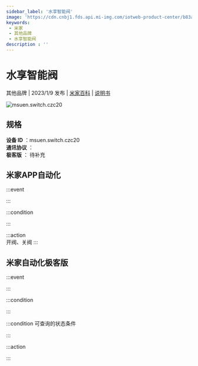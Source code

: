 ```yaml
---
sidebar_label: '水享智能阀'
image: 'https://cdn.cnbj1.fds.api.mi-img.com/iotweb-product-center/b83a4ed631c5dda2f9b12a456ac7825e_1664249960651.png?GalaxyAccessKeyId=AKVGLQWBOVIRQ3XLEW&Expires=9223372036854775807&Signature=tcF/UxcxCxWGs7i5Wb11hv6mGEg='
keywords: 
 - 米家
 - 其他品牌
 - 水享智能阀
description : ''
---
```

# 水享智能阀

其他品牌 | 2023/1/9 发布 | [米家百科](https://home.mi.com/webapp/content/baike/product/index.html?model=msuen.switch.czc20) | [说明书](https://home.mi.com/views/introduction.html?model=msuen.switch.czc20&region=cn)

![msuen.switch.czc20](https://cdn.cnbj1.fds.api.mi-img.com/iotweb-product-center/b83a4ed631c5dda2f9b12a456ac7825e_1664249960651.png?GalaxyAccessKeyId=AKVGLQWBOVIRQ3XLEW&Expires=9223372036854775807&Signature=tcF/UxcxCxWGs7i5Wb11hv6mGEg=)

## 规格  
> 
**设备 ID** ：msuen.switch.czc20  
**通讯协议** ：  
**极客版**  ： 待补充 


## 米家APP自动化  

:::event  

:::

:::condition  

:::

:::action   
开阀、关阀
:::

## 米家自动化极客版  

:::event  

:::

:::condition  

:::

:::condition 可查询的状态条件  

:::

:::action  

:::

        
